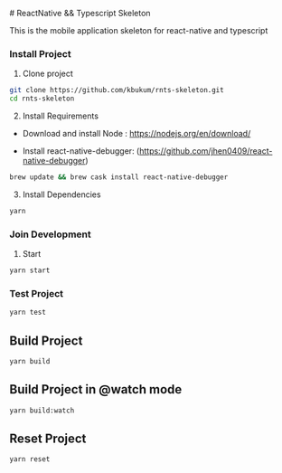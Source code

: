 # ReactNative && Typescript Skeleton

This is the mobile application skeleton for react-native and typescript

### Install Project

1. Clone project

```bash
git clone https://github.com/kbukum/rnts-skeleton.git
cd rnts-skeleton
```

2. Install Requirements

* Download and install Node : https://nodejs.org/en/download/

* Install react-native-debugger:  (https://github.com/jhen0409/react-native-debugger)
```bash
brew update && brew cask install react-native-debugger
```

3. Install Dependencies

```bash
yarn
```


### Join Development

1. Start

```bash
yarn start
```

### Test Project

```bash
yarn test
```

## Build Project

```bash
yarn build
```

## Build Project in @watch mode

```bash
yarn build:watch
```


## Reset Project

```bash
yarn reset
```


